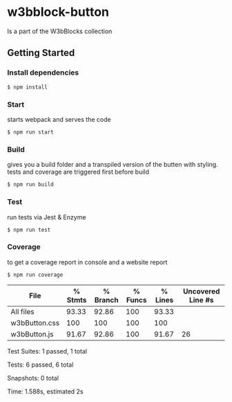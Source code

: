 # w3bblock-button

Is a part of the W3bBlocks collection

## Getting Started

### Install dependencies

```
$ npm install
```

### Start

starts webpack and serves the code

```
$ npm run start
```

### Build

gives you a build folder and a transpiled version of the butten with styling.
tests and coverage are triggered first before build

```
$ npm run build
```

### Test

run tests via Jest & Enzyme

```
$ npm run test
```

### Coverage

to get a coverage report in console and a website report

```
$ npm run coverage
```

|File | % Stmts | % Branch | % Funcs | % Lines | Uncovered Line #s |
|---------------|----------|----------|----------|----------|-------------------|
|All files | 93.33 | 92.86 | 100 | 93.33 | |
|w3bButton.css | 100 | 100 | 100 | 100 | |
|w3bButton.js | 91.67 | 92.86 | 100 | 91.67 | 26 |

Test Suites: 1 passed, 1 total

Tests: 6 passed, 6 total

Snapshots: 0 total

Time: 1.588s, estimated 2s
